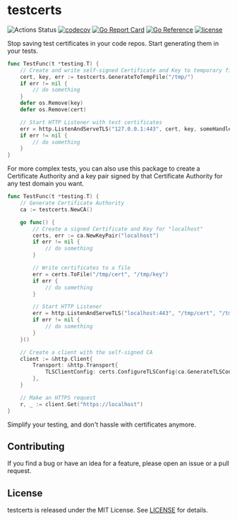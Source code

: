 # testcerts

![Actions Status](https://github.com/madflojo/testcerts/actions/workflows/go.yaml/badge.svg?branch=main)
[![codecov](https://codecov.io/gh/madflojo/testcerts/branch/main/graph/badge.svg?token=H9C9B6I0AS)](https://codecov.io/gh/madflojo/testcerts)
[![Go Report Card](https://goreportcard.com/badge/github.com/madflojo/testcerts)](https://goreportcard.com/report/github.com/madflojo/testcerts)
[![Go Reference](https://pkg.go.dev/badge/github.com/madflojo/testcerts.svg)](https://pkg.go.dev/github.com/madflojo/testcerts)
[![license](https://img.shields.io/github/license/madflojo/testcerts.svg?maxAge=2592000)](https://github.com/madflojo/testcerts/LICENSE)

Stop saving test certificates in your code repos. Start generating them in your tests.

```go
func TestFunc(t *testing.T) {
	// Create and write self-signed Certificate and Key to temporary files
	cert, key, err := testcerts.GenerateToTempFile("/tmp/")
	if err != nil {
		// do something
	}
	defer os.Remove(key)
	defer os.Remove(cert)

	// Start HTTP Listener with test certificates
	err = http.ListenAndServeTLS("127.0.0.1:443", cert, key, someHandler)
	if err != nil {
		// do something
	}
}
```

For more complex tests, you can also use this package to create a Certificate Authority and a key pair signed by that Certificate Authority for any test domain you want.

```go
func TestFunc(t *testing.T) {
	// Generate Certificate Authority
	ca := testcerts.NewCA()

	go func() {
		// Create a signed Certificate and Key for "localhost"
		certs, err := ca.NewKeyPair("localhost")
		if err != nil {
			// do something
		}

		// Write certificates to a file
		err = certs.ToFile("/tmp/cert", "/tmp/key")
		if err {
			// do something
		}

		// Start HTTP Listener
		err = http.ListenAndServeTLS("localhost:443", "/tmp/cert", "/tmp/key", someHandler)
		if err != nil {
			// do something
		}
	}()

	// Create a client with the self-signed CA
	client := &http.Client{
		Transport: &http.Transport{
			TLSClientConfig: certs.ConfigureTLSConfig(ca.GenerateTLSConfig()),
		},
	}

	// Make an HTTPS request
	r, _ := client.Get("https://localhost")
}
```

Simplify your testing, and don't hassle with certificates anymore.

## Contributing

If you find a bug or have an idea for a feature, please open an issue or a pull request.

## License

testcerts is released under the MIT License. See [LICENSE](./LICENSE) for details.



